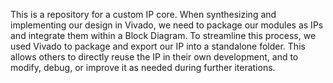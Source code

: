 This is a repository for a custom IP core. When synthesizing and implementing our design in Vivado, we need to package our modules as IPs and integrate them within a Block Diagram. To streamline this process, we used Vivado to package and export our IP into a standalone folder. This allows others to directly reuse the IP in their own development, and to modify, debug, or improve it as needed during further iterations.
